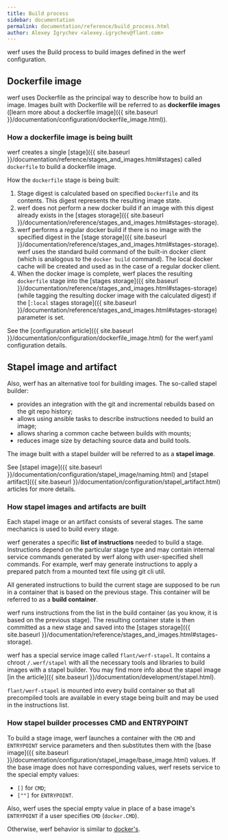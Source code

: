 ```yaml
---
title: Build process
sidebar: documentation
permalink: documentation/reference/build_process.html
author: Alexey Igrychev <alexey.igrychev@flant.com>
---
```


werf uses the Build process to build images defined in the werf configuration.

## Dockerfile image

werf uses Dockerfile as the principal way to describe how to build an image. Images built with Dockerfile will be referred to as **dockerfile images** ([learn more about a dockerfile image]({{ site.baseurl }}/documentation/configuration/dockerfile_image.html)).

### How a dockerfile image is being built

werf creates a single [stage]({{ site.baseurl }}/documentation/reference/stages_and_images.html#stages) called `dockerfile` to build a dockerfile image.

How the `dockerfile` stage is being built:

 1. Stage digest is calculated based on specified `Dockerfile` and its contents. This digest represents the resulting image state.
 2. werf does not perform a new docker build if an image with this digest already exists in the [stages storage]({{ site.baseurl }}/documentation/reference/stages_and_images.html#stages-storage).
 3. werf performs a regular docker build if there is no image with the specified digest in the [stage storage]({{ site.baseurl }}/documentation/reference/stages_and_images.html#stages-storage). werf uses the standard build command of the built-in docker client (which is analogous to the `docker build` command). The local docker cache will be created and used as in the case of a regular docker client.
 4. When the docker image is complete, werf places the resulting `dockerfile` stage into the [stages storage]({{ site.baseurl }}/documentation/reference/stages_and_images.html#stages-storage) (while tagging the resulting docker image with the calculated digest) if the [`:local` stages storage]({{ site.baseurl }}/documentation/reference/stages_and_images.html#stages-storage) parameter is set.

See the [configuration article]({{ site.baseurl }}/documentation/configuration/dockerfile_image.html) for the werf.yaml configuration details.

## Stapel image and artifact

Also, werf has an alternative tool for building images. The so-called stapel builder:

 * provides an integration with the git and incremental rebuilds based on the git repo history;
 * allows using ansible tasks to describe instructions needed to build an image;
 * allows sharing a common cache between builds with mounts;
 * reduces image size by detaching source data and build tools.

The image built with a stapel builder will be referred to as a **stapel image**.

See [stapel image]({{ site.baseurl }}/documentation/configuration/stapel_image/naming.html) and [stapel artifact]({{ site.baseurl }}/documentation/configuration/stapel_artifact.html) articles for more details.

### How stapel images and artifacts are built

Each stapel image or an artifact consists of several stages. The same mechanics is used to build every stage.

werf generates a specific **list of instructions** needed to build a stage. Instructions depend on the particular stage type and may contain internal service commands generated by werf along with user-specified shell commands. For example, werf may generate instructions to apply a prepared patch from a mounted text file using git cli util.

All generated instructions to build the current stage are supposed to be run in a container that is based on the previous stage. This container will be referred to as a **build container**.

werf runs instructions from the list in the build container (as you know, it is based on the previous stage). The resulting container state is then committed as a new stage and saved into the [stages storage]({{ site.baseurl }}/documentation/reference/stages_and_images.html#stages-storage).

werf has a special service image called `flant/werf-stapel`. It contains a chroot `/.werf/stapel` with all the necessary tools and libraries to build images with a stapel builder. You may find more info about the stapel image [in the article]({{ site.baseurl }}/documentation/development/stapel.html).

`flant/werf-stapel` is mounted into every build container so that all precompiled tools are available in every stage being built and may be used in the instructions list.

### How stapel builder processes CMD and ENTRYPOINT

To build a stage image, werf launches a container with the `CMD` and `ENTRYPOINT` service parameters and then substitutes them with the [base image]({{ site.baseurl }}/documentation/configuration/stapel_image/base_image.html) values. If the base image does not have corresponding values, werf resets service to the special empty values:
* `[]` for `CMD`;
* `[""]` for `ENTRYPOINT`.

Also, werf uses the special empty value in place of a base image's `ENTRYPOINT` if a user specifies `CMD` (`docker.CMD`).

Otherwise, werf behavior is similar to [docker's](https://docs.docker.com/engine/reference/builder/#understand-how-cmd-and-entrypoint-interact).
